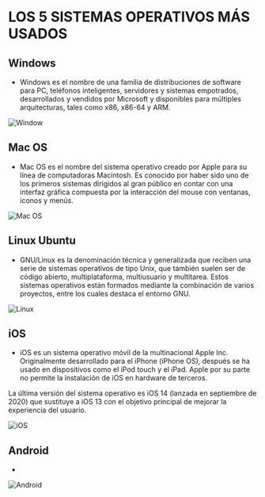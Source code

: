 # LOS 5 SISTEMAS OPERATIVOS MÁS USADOS  

## Windows
* Windows es el nombre de una familia de distribuciones de software para PC, teléfonos inteligentes, servidores y sistemas empotrados, desarrollados y vendidos por Microsoft y disponibles para múltiples arquitecturas, tales como x86, x86-64 y ARM. 
  
![Window](https://www.hazhistoria.net/sites/default/files/field/image/windows-10-logo.png)
  
## Mac OS
* Mac OS es el nombre del sistema operativo creado por Apple para su línea de computadoras Macintosh. Es conocido por haber sido uno de los primeros sistemas dirigidos al gran público en contar con una interfaz gráfica compuesta por la interacción del mouse con ventanas, iconos y menús.  
  
![Mac OS](https://images.vexels.com/media/users/3/140714/isolated/preview/1e292500381db7819a5f04534d2152d5-logo-de-mac-os-by-vexels.png)
  
## Linux Ubuntu
* GNU/Linux es la denominación técnica y generalizada que reciben una serie de sistemas operativos de tipo Unix, que también suelen ser de código abierto, multiplataforma, multiusuario y multitarea. Estos sistemas operativos están formados mediante la combinación de varios proyectos, entre los cuales destaca el entorno GNU.  
  
![Linux](https://www.silicon.es/wp-content/uploads/2016/10/linux-logo-2-684x500.png)
  
## iOS
* iOS es un sistema operativo móvil de la multinacional Apple Inc. Originalmente desarrollado para el iPhone (iPhone OS), después se ha usado en dispositivos como el iPod touch y el iPad. Apple por su parte no permite la instalación de iOS en hardware de terceros.
  
La última versión del sistema operativo es iOS 14 (lanzada en septiembre de 2020) que sustituye a iOS 13 con el objetivo principal de mejorar la experiencia del usuario.
  
![iOS](https://upload.wikimedia.org/wikipedia/commons/4/45/IOS_14_Logo.png)
  
## Android
* 
![Android](https://i.blogs.es/2b63f8/androidze/450_1000.jpg)
